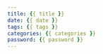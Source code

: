 ```yaml
---
title: {{ title }}
date: {{ date }}
tags: {{ tags }}
categories: {{ categories }}
password: {{ password }} 
---
```

